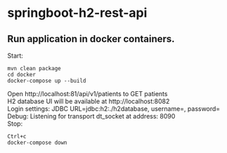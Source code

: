 # springboot-h2-rest-api
## Run application in docker containers. 
Start:<br />
```
mvn clean package
cd docker
docker-compose up --build
```
Open http://localhost:81/api/v1/patients to GET patients<br />
H2 database UI will be available at http://localhost:8082<br />
Login settings: JDBC URL=jdbc:h2:./h2database, username=<in properties file>, password=<in properties file><br />
Debug: Listening for transport dt_socket at address: 8090<br />
Stop:<br />
```
Ctrl+c
docker-compose down
```